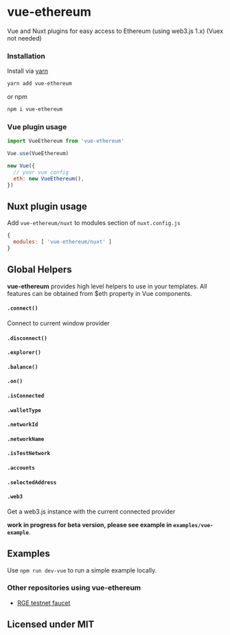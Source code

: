 
# vue-ethereum

Vue and Nuxt plugins for easy access to Ethereum (using web3.js 1.x) (Vuex not needed)


### Installation

Install via [yarn](https://github.com/yarnpkg/yarn)

```bash
yarn add vue-ethereum
```

or npm

```bash
npm i vue-ethereum
```


### Vue plugin usage

```js
import VueEthereum from 'vue-ethereum'

Vue.use(VueEthereum)

new Vue({
  // your vue config
  eth: new VueEthereum(),
})
```

## Nuxt plugin usage

Add `vue-ethereum/nuxt` to modules section of `nuxt.config.js`

```js
{
  modules: [ 'vue-ethereum/nuxt' ]
}
```

## Global Helpers

**vue-ethereum** provides high level helpers to use in your templates.
All features can be obtained from $eth property in Vue components.

#### `.connect()`

Connect to current window provider

#### `.disconnect()`
#### `.explorer()`
#### `.balance()`
#### `.on()`

#### `.isConnected`
#### `.walletType`
#### `.networkId`
#### `.networkName`
#### `.isTestNetwork`
#### `.accounts`
#### `.selectedAddress`

#### `.web3`

Get a web3.js instance with the current connected provider

**work in progress for beta version, please see example in `examples/vue-example`**.


## Examples

Use `npm run dev-vue` to run a simple example locally.

### Other repositories using vue-ethereum

* [RGE testnet faucet](https://github.com/TheRougeProject/rge-faucet)


## Licensed under MIT
